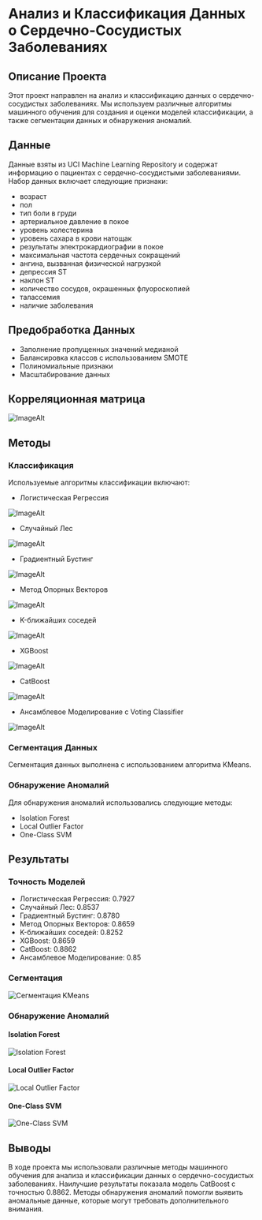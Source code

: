 # Анализ и Классификация Данных о Сердечно-Сосудистых Заболеваниях

## Описание Проекта
Этот проект направлен на анализ и классификацию данных о сердечно-сосудистых заболеваниях. Мы используем различные алгоритмы машинного обучения для создания и оценки моделей классификации, а также сегментации данных и обнаружения аномалий.

## Данные
Данные взяты из UCI Machine Learning Repository и содержат информацию о пациентах с сердечно-сосудистыми заболеваниями. Набор данных включает следующие признаки:
- возраст
- пол
- тип боли в груди
- артериальное давление в покое
- уровень холестерина
- уровень сахара в крови натощак
- результаты электрокардиографии в покое
- максимальная частота сердечных сокращений
- ангина, вызванная физической нагрузкой
- депрессия ST
- наклон ST
- количество сосудов, окрашенных флуороскопией
- талассемия
- наличие заболевания

## Предобработка Данных
- Заполнение пропущенных значений медианой
- Балансировка классов с использованием SMOTE
- Полиномиальные признаки
- Масштабирование данных

## Корреляционная матрица
![ImageAlt](PNG/1_Корреляционная_матрица.png)

## Методы
### Классификация
Используемые алгоритмы классификации включают:
- Логистическая Регрессия

![ImageAlt](PNG/2_Матрица_Логистическая_Регрессия.png)

- Случайный Лес

![ImageAlt](PNG/3_Матрица_Случайный_Лес.png)

- Градиентный Бустинг

![ImageAlt](PNG/4_Матрица_Gradient_Boosting.png)

- Метод Опорных Векторов

![ImageAlt](PNG/5_Матрица_SVM.png)

- K-ближайших соседей

![ImageAlt](PNG/6_Матрица_K_Neighbors.png)

- XGBoost

![ImageAlt](PNG/7_Матрица_XGBoost.png)

- CatBoost

![ImageAlt](PNG/8_Матрица_CatBoost.png)

- Ансамблевое Моделирование с Voting Classifier

![ImageAlt](PNG/9_Матрица_Ensemble_Model.png)

### Сегментация Данных
Сегментация данных выполнена с использованием алгоритма KMeans.

### Обнаружение Аномалий
Для обнаружения аномалий использовались следующие методы:
- Isolation Forest
- Local Outlier Factor
- One-Class SVM

## Результаты
### Точность Моделей
- Логистическая Регрессия: 0.7927
- Случайный Лес: 0.8537
- Градиентный Бустинг: 0.8780
- Метод Опорных Векторов: 0.8659
- K-ближайших соседей: 0.8252
- XGBoost: 0.8659
- CatBoost: 0.8862
- Ансамблевое Моделирование: 0.85

### Сегментация
![Сегментация KMeans](PNG/10_Кластеры_KMeans.png)

### Обнаружение Аномалий
#### Isolation Forest
![Isolation Forest](PNG/11_Аномалии_Isolation_Forest.png)

#### Local Outlier Factor
![Local Outlier Factor](PNG/12_Аномалии_Local_Outlier_Factor.png)

#### One-Class SVM
![One-Class SVM](PNG/13_Аномалии_OneClass_SVM.png)

## Выводы
В ходе проекта мы использовали различные методы машинного обучения для анализа и классификации данных о сердечно-сосудистых заболеваниях. Наилучшие результаты показала модель CatBoost с точностью 0.8862. Методы обнаружения аномалий помогли выявить аномальные данные, которые могут требовать дополнительного внимания.

